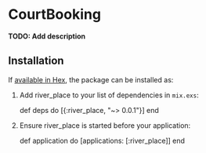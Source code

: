 # CourtBooking

**TODO: Add description**



## Installation

If [available in Hex](https://hex.pm/docs/publish), the package can be installed as:

  1. Add river_place to your list of dependencies in `mix.exs`:

        def deps do
          [{:river_place, "~> 0.0.1"}]
        end

  2. Ensure river_place is started before your application:

        def application do
          [applications: [:river_place]]
        end
